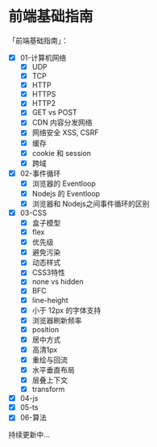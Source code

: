 # 前端基础指南

「前端基础指南」：

- [x] 01-计算机网络
  - [x] UDP
  - [x] TCP
  - [x] HTTP
  - [x] HTTPS
  - [x] HTTP2
  - [x] GET vs POST
  - [x] CDN 内容分发网络
  - [x] 网络安全 XSS, CSRF
  - [x] 缓存
  - [x] cookie 和 session
  - [x] 跨域
- [x] 02-事件循环
  - [x] 浏览器的 Eventloop
  - [x] Nodejs 的 Eventloop
  - [x] 浏览器和 Nodejs之间事件循环的区别 
- [x] 03-CSS
  - [x] 盒子模型
  - [x] flex
  - [x] 优先级
  - [x] 避免污染
  - [x] 动态样式
  - [x] CSS3特性
  - [x] none vs hidden
  - [x] BFC
  - [x] line-height
  - [x] 小于 12px 的字体支持
  - [x] 浏览器刷新频率
  - [x] position
  - [x] 居中方式
  - [x] 高清1px
  - [x] 重绘与回流
  - [x] 水平垂直布局
  - [x] 层叠上下文
  - [x] transform
- [x] 04-js
- [x] 05-ts
- [x] 06-算法

持续更新中...
